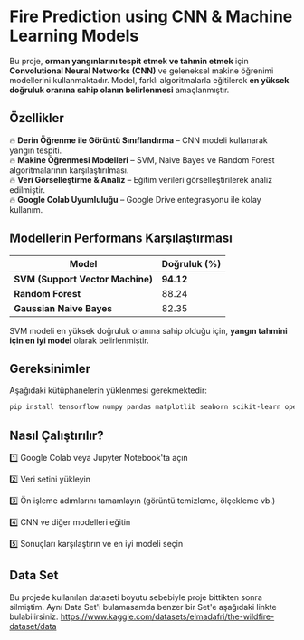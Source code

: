 # Fire Prediction using CNN & Machine Learning Models

Bu proje, **orman yangınlarını tespit etmek ve tahmin etmek** için **Convolutional Neural Networks (CNN)** ve geleneksel makine öğrenimi modellerini kullanmaktadır. Model, farklı algoritmalarla eğitilerek **en yüksek doğruluk oranına sahip olanın belirlenmesi** amaçlanmıştır.

## Özellikler
🔥 **Derin Öğrenme ile Görüntü Sınıflandırma** – CNN modeli kullanarak yangın tespiti.  
🔥 **Makine Öğrenmesi Modelleri** – SVM, Naive Bayes ve Random Forest algoritmalarının karşılaştırılması.  
🔥 **Veri Görselleştirme & Analiz** – Eğitim verileri görselleştirilerek analiz edilmiştir.  
🔥 **Google Colab Uyumluluğu** – Google Drive entegrasyonu ile kolay kullanım.  

## Modellerin Performans Karşılaştırması
| Model | Doğruluk (%) |
|--------|------------|
| **SVM (Support Vector Machine)** | **94.12** |
| **Random Forest** | 88.24 |
| **Gaussian Naive Bayes** | 82.35 |

SVM modeli en yüksek doğruluk oranına sahip olduğu için, **yangın tahmini için en iyi model** olarak belirlenmiştir.

## Gereksinimler
Aşağıdaki kütüphanelerin yüklenmesi gerekmektedir:

```bash
pip install tensorflow numpy pandas matplotlib seaborn scikit-learn opencv-python
```

## Nasıl Çalıştırılır?

1️⃣ Google Colab veya Jupyter Notebook'ta açın

2️⃣ Veri setini yükleyin

3️⃣ Ön işleme adımlarını tamamlayın (görüntü temizleme, ölçekleme vb.)

4️⃣ CNN ve diğer modelleri eğitin

5️⃣ Sonuçları karşılaştırın ve en iyi modeli seçin

## Data Set

Bu projede kullanılan dataseti boyutu sebebiyle proje bittikten sonra silmiştim. Aynı Data Set'i bulamasamda benzer bir Set'e aşağıdaki linkte bulabilirsiniz.
https://www.kaggle.com/datasets/elmadafri/the-wildfire-dataset/data
